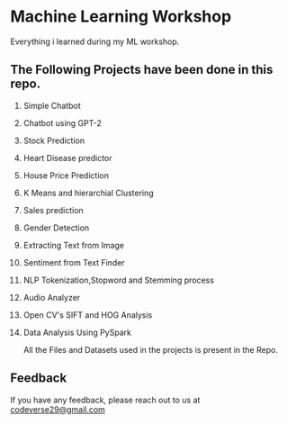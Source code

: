 
# Machine Learning Workshop
Everything i learned during my ML workshop.






## The Following Projects have been done in this repo.

1. Simple Chatbot
2. Chatbot using GPT-2
3. Stock Prediction
4. Heart Disease predictor
5. House Price Prediction
6. K Means and hierarchial Clustering
7. Sales prediction
8. Gender Detection
9. Extracting Text from Image
10. Sentiment from Text Finder
11. NLP Tokenization,Stopword and Stemming process
12. Audio Analyzer
13. Open CV's SIFT and HOG Analysis
14. Data Analysis Using PySpark

    All the Files and Datasets used in the projects is present in the Repo.
## Feedback

If you have any feedback, please reach out to us at codeverse29@gmail.com

